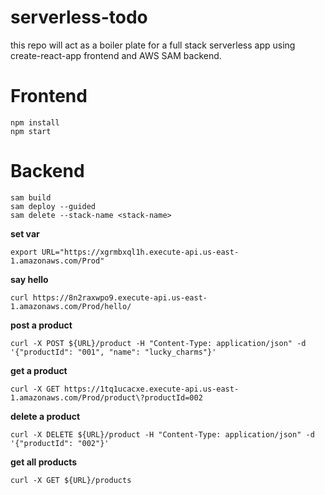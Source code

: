 # serverless-todo
this repo will act as a boiler plate for a full stack serverless app using create-react-app frontend and AWS SAM backend. 


# Frontend 
```
npm install 
npm start
```

# Backend 
```
sam build
sam deploy --guided
sam delete --stack-name <stack-name>
```

**set var**
```
export URL="https://xgrmbxql1h.execute-api.us-east-1.amazonaws.com/Prod"
```
**say hello**
```
curl https://8n2raxwpo9.execute-api.us-east-1.amazonaws.com/Prod/hello/ 
```

**post a product**
```
curl -X POST ${URL}/product -H "Content-Type: application/json" -d '{"productId": "001", "name": "lucky_charms"}'  
```

**get a product** 
```
curl -X GET https://1tq1ucacxe.execute-api.us-east-1.amazonaws.com/Prod/product\?productId=002
```

**delete a product** 
```
curl -X DELETE ${URL}/product -H "Content-Type: application/json" -d '{"productId": "002"}'
```

**get all products**
```
curl -X GET ${URL}/products    
```
